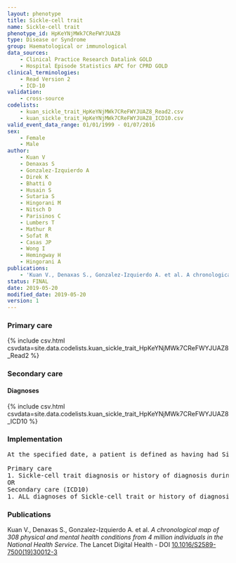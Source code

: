 ```yaml
---
layout: phenotype
title: Sickle-cell trait
name: Sickle-cell trait
phenotype_id: HpKeYNjMWk7CReFWYJUAZ8 
type: Disease or Syndrome
group: Haematological or immunological
data_sources: 
    - Clinical Practice Research Datalink GOLD
    - Hospital Episode Statistics APC for CPRD GOLD
clinical_terminologies: 
    - Read Version 2
    - ICD-10
validation: 
    - cross-source
codelists: 
    - kuan_sickle_trait_HpKeYNjMWk7CReFWYJUAZ8_Read2.csv
    - kuan_sickle_trait_HpKeYNjMWk7CReFWYJUAZ8_ICD10.csv
valid_event_data_range: 01/01/1999 - 01/07/2016
sex: 
    - Female
    - Male
author: 
    - Kuan V
    - Denaxas S
    - Gonzalez-Izquierdo A
    - Direk K
    - Bhatti O
    - Husain S
    - Sutaria S
    - Hingorani M
    - Nitsch D
    - Parisinos C
    - Lumbers T
    - Mathur R
    - Sofat R
    - Casas JP
    - Wong I
    - Hemingway H
    - Hingorani A
publications: 
    - 'Kuan V., Denaxas S., Gonzalez-Izquierdo A. et al. A chronological map of 308 physical and mental health conditions from 4 million individuals in the National Health Service. The Lancet Digital Health - DOI: 10.1016/S2589-7500(19)30012-3' 
status: FINAL
date: 2019-05-20
modified_date: 2019-05-20
version: 1
---
```

### Primary care 
{% include csv.html csvdata=site.data.codelists.kuan_sickle_trait_HpKeYNjMWk7CReFWYJUAZ8_Read2 %}
### Secondary care 
#### Diagnoses 
{% include csv.html csvdata=site.data.codelists.kuan_sickle_trait_HpKeYNjMWk7CReFWYJUAZ8_ICD10 %}
### Implementation 
<pre>At the specified date, a patient is defined as having had Sickle-cell trait IF they meet the criteria for any of the following on or before the specified date. The earliest date on which the individual meets any of the following criteria on or before the specified date is defined as the first event date:

Primary care
1. Sickle-cell trait diagnosis or history of diagnosis during a consultation 
OR
Secondary care (ICD10)
1. ALL diagnoses of Sickle-cell trait or history of diagnosis during a hospitalization</pre> 
 
### Publications 
Kuan V., Denaxas S., Gonzalez-Izquierdo A. et al. _A chronological map of 308 physical and mental health conditions from 4 million individuals in the National Health Service_. The Lancet Digital Health - DOI <a href='https://www.thelancet.com/journals/landig/article/PIIS2589-7500(19)30012-3/fulltext'>10.1016/S2589-7500(19)30012-3</a>